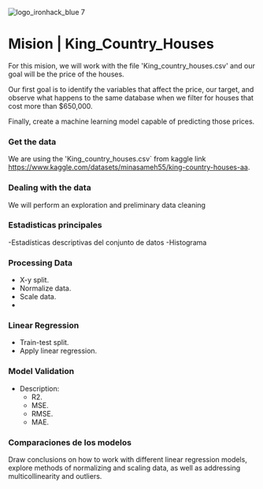 ![logo_ironhack_blue 7](https://user-images.githubusercontent.com/23629340/40541063-a07a0a8a-601a-11e8-91b5-2f13e4e6b441.png)

# Mision | King_Country_Houses

For this mision, we will  work with the file 'King_country_houses.csv' and our goal will be the price of the houses.

Our  first goal is to identify the variables that affect the price, our target, and observe what happens to the same database when we filter for houses that cost more than $650,000.

Finally, create a machine learning model capable of predicting those prices.

### Get the data

We are using the 'King_country_houses.csv` from kaggle link https://www.kaggle.com/datasets/minasameh55/king-country-houses-aa.

### Dealing with the data

We will perform an exploration and preliminary data cleaning

### Estadisticas principales
-Estadísticas descriptivas del conjunto de datos
-Histograma

### Processing Data
- X-y split.
- Normalize data.
- Scale data.
- 
### Linear Regression
- Train-test split.
- Apply linear regression.

### Model Validation
- Description:
  - R2.
  - MSE.
  - RMSE.
  - MAE.
### Comparaciones de los modelos 
Draw conclusions on how to work with different linear regression models, explore methods of normalizing and scaling data, as well as addressing multicollinearity and outliers.
